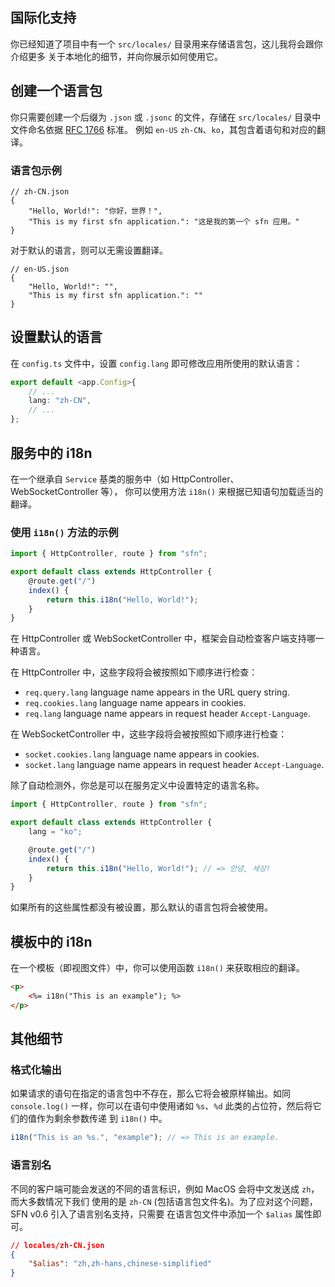 <!-- title: 国际化; order: 11 -->
## 国际化支持

你已经知道了项目中有一个 `src/locales/` 目录用来存储语言包，这儿我将会跟你介绍更多
关于本地化的细节，并向你展示如何使用它。

## 创建一个语言包

你只需要创建一个后缀为 `.json` 或 `.jsonc` 的文件，存储在 `src/locales/` 目录中
文件命名依据 [RFC 1766](https://www.ietf.org/rfc/rfc1766.txt) 标准。 例如 `en-US`
`zh-CN`、`ko`，其包含着语句和对应的翻译。

### 语言包示例

```jsonc
// zh-CN.json
{
    "Hello, World!": "你好，世界！",
    "This is my first sfn application.": "这是我的第一个 sfn 应用。"
}
```

对于默认的语言，则可以无需设置翻译。

```jsonc
// en-US.json
{
    "Hello, World!": "",
    "This is my first sfn application.": ""
}
```

## 设置默认的语言

在 `config.ts` 文件中，设置 `config.lang` 即可修改应用所使用的默认语言：

```typescript
export default <app.Config>{
    // ...
    lang: "zh-CN",
    // ...
};
```

## 服务中的 i18n

在一个继承自 `Service` 基类的服务中（如 HttpController、WebSocketController 等），
你可以使用方法 `i18n()` 来根据已知语句加载适当的翻译。

### 使用 `i18n()` 方法的示例

```typescript
import { HttpController, route } from "sfn";

export default class extends HttpController {
    @route.get("/")
    index() {
        return this.i18n("Hello, World!");
    }
}
```

在 HttpController 或 WebSocketController 中，框架会自动检查客户端支持哪一种语言。

在 HttpController 中，这些字段将会被按照如下顺序进行检查：

- `req.query.lang` language name appears in the URL query string.
- `req.cookies.lang` language name appears in cookies.
- `req.lang` language name appears in request header `Accept-Language`.

在 WebSocketController 中，这些字段将会被按照如下顺序进行检查：

- `socket.cookies.lang` language name appears in cookies.
- `socket.lang` language name appears in request header `Accept-Language`.

除了自动检测外，你总是可以在服务定义中设置特定的语言名称。

```typescript
import { HttpController, route } from "sfn";

export default class extends HttpController {
    lang = "ko";

    @route.get("/")
    index() {
        return this.i18n("Hello, World!"); // => 안녕, 세상!
    }
}
```

如果所有的这些属性都没有被设置，那么默认的语言包将会被使用。

## 模板中的 i18n 

在一个模板（即视图文件）中，你可以使用函数 `i18n()` 来获取相应的翻译。

```html
<p>
    <%= i18n("This is an example"); %>
</p>
```

## 其他细节

### 格式化输出

如果请求的语句在指定的语言包中不存在，那么它将会被原样输出。如同 `console.log()` 
一样，你可以在语句中使用诸如 `%s`、`%d` 此类的占位符，然后将它们的值作为剩余参数传递
到 `i18n()` 中。

```typescript
i18n("This is an %s.", "example"); // => This is an example.
```

### 语言别名

不同的客户端可能会发送的不同的语言标识，例如 MacOS 会将中文发送成 `zh`，而大多数情况下我们
使用的是 `zh-CN` (包括语言包文件名)。为了应对这个问题，SFN v0.6 引入了语言别名支持，只需要
在语言包文件中添加一个 `$alias` 属性即可。

```json
// locales/zh-CN.json
{
    "$alias": "zh,zh-hans,chinese-simplified"
}
```
